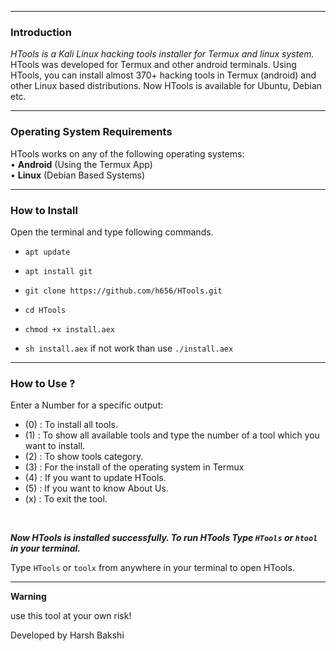 
------------------------------------------------------------------------

### Introduction

*HTools is a Kali Linux hacking tools installer for Termux and linux system.*
HTools was developed for Termux and other android terminals. Using HTools, you can install almost 370+ hacking tools in Termux (android) and other Linux based distributions. Now HTools is available for Ubuntu, Debian etc.

------------------------------------------------------------------------

### Operating System Requirements

HTools works on any of the following operating systems:<br>
• **Android** (Using the Termux App) <br>
• **Linux** (Debian Based Systems) <br>

------------------------------------------------------------------------

### How to Install

Open the terminal and type following commands.

* `apt update`

* `apt install git`

* `git clone https://github.com/h656/HTools.git`

* `cd HTools`

* `chmod +x install.aex`

* `sh install.aex` if not work than use `./install.aex`

------------------------------------------------------------------------

### How to Use ?

Enter a Number for a specific output:
- (0) : To install all tools.
- (1) : To show all available tools and type the number of a tool which you want to install.
- (2) : To show tools category.
- (3) : For the install of the operating system in Termux
- (4) : If you want to update HTools.
- (5) : If you want to know About Us.
- (x) : To exit the tool.

<br/>

***Now HTools is installed successfully. To run HTools Type `HTools` or `htool` in your terminal.***

Type `HTools` or `toolx` from anywhere in your terminal to open HTools.

------------------------------------------------------------------------

**Warning**

use this tool at your own risk!

Developed by Harsh Bakshi
